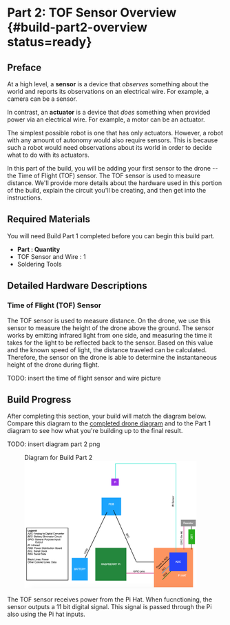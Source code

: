 # Part 2: TOF Sensor Overview {#build-part2-overview status=ready}

## Preface

At a high level, a **sensor** is a device that _observes_ something about the world and reports its observations on an electrical wire. For example, a camera can be a sensor.

In contrast, an **actuator** is a device that _does_ something when provided power via an electrical wire. For example, a motor can be an actuator.

The simplest possible robot is one that has only actuators. However, a robot with any amount of autonomy would also require sensors. This is because such a robot would need observations about its world in order to decide what to do with its actuators.

In this part of the build, you will be adding your first sensor to the drone -- the Time of Flight (TOF) sensor. The TOF sensor is used to measure distance. We'll provide more details about the hardware used in this portion of the build, explain the circuit you'll be creating, and then get into the instructions.

## Required Materials
You will need Build Part 1 completed before you can begin this build part.

- **Part : Quantity**
- TOF Sensor and Wire : 1
- Soldering Tools

## Detailed Hardware Descriptions

### Time of Flight (TOF) Sensor
The TOF sensor is used to measure distance. On the drone, we use this sensor to measure the height of the drone above the ground. The sensor works by emitting infrared light from one side, and measuring the time it takes for the light to be reflected back to the sensor. Based on this value and the known speed of light, the distance traveled can be calculated. Therefore, the sensor on the drone is able to determine the instantaneous height of the drone during flight.

TODO: insert the time of flight sensor and wire picture
<!--
<figure>
    <figcaption>Time of Flight Sensor and Wire</figcaption>
    <img style='width:200px' src=""/>
</figure>
--> 
## Build Progress

After completing this section, your build will match the diagram below. Compare this diagram to the [completed drone diagram](#diagram-complete) and to the Part 1 diagram to see how what you're building up to the final result.

TODO: insert diagram part 2 png 
<figure>  
  <figcaption> Diagram for Build Part 2 </figcaption>
  <img style='width:400px' src="photos/diagram-part2.png"/>
</figure>

The TOF sensor receives power from the Pi Hat. When fucnctioning, the sensor outputs a 11 bit digital signal. This signal is passed through the Pi also using the Pi hat inputs. 

